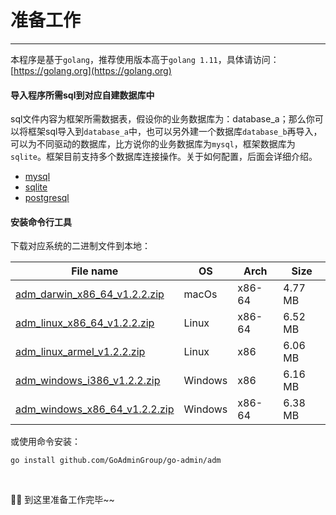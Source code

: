 # 准备工作
---

本程序是基于```golang```，推荐使用版本高于```golang 1.11```，具体请访问：[https://golang.org](https://golang.org)

#### 导入程序所需sql到对应<strong>自建数据库</strong>中

sql文件内容为框架所需数据表，假设你的业务数据库为：database_a；那么你可以将框架sql导入到```database_a```中，也可以另外建一个数据库```database_b```再导入，可以为不同驱动的数据库，比方说你的业务数据库为```mysql```，框架数据库为```sqlite```。框架目前支持多个数据库连接操作。关于如何配置，后面会详细介绍。

- [mysql](https://raw.githubusercontent.com/GoAdminGroup/go-admin/master/data/admin.sql)
- [sqlite](https://raw.githubusercontent.com/GoAdminGroup/go-admin/master/data/admin.db)
- [postgresql](https://raw.githubusercontent.com/GoAdminGroup/go-admin/master/data/admin.pgsql)

#### 安装命令行工具

下载对应系统的二进制文件到本地：

|  File name   | OS  | Arch  | Size  |
|  ----  | ----  | ----  |----  |
| [adm_darwin_x86_64_v1.2.2.zip](http://file.go-admin.cn/go_admin/cli/v1_2_2/adm_darwin_x86_64_v1.2.2.zip)  | macOs | x86-64 | 4.77 MB
| [adm_linux_x86_64_v1.2.2.zip](http://file.go-admin.cn/go_admin/cli/v1_2_2/adm_linux_x86_64_v1.2.2.zip)  | Linux | x86-64   | 6.52 MB
| [adm_linux_armel_v1.2.2.zip](http://file.go-admin.cn/go_admin/cli/v1_2_2/adm_linux_armel_v1.2.2.zip)  | Linux | x86   | 6.06 MB
| [adm_windows_i386_v1.2.2.zip](http://file.go-admin.cn/go_admin/cli/v1_2_2/adm_windows_i386_v1.2.2.zip)  | Windows | x86  |6.16 MB
| [adm_windows_x86_64_v1.2.2.zip](http://file.go-admin.cn/go_admin/cli/v1_2_2/adm_windows_x86_64_v1.2.2.zip)  | Windows | x86-64   |6.38 MB



或使用命令安装：

```
go install github.com/GoAdminGroup/go-admin/adm
```

<br>

🍺🍺 到这里准备工作完毕~~